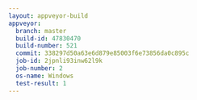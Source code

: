 ```yaml
---
layout: appveyor-build
appveyor:
  branch: master
  build-id: 47830470
  build-number: 521
  commit: 338297d50a63e6d879e85003f6e73856da0c895c
  job-id: 2jpnli93inw62l9k
  job-number: 2
  os-name: Windows
  test-result: 1
---
```

